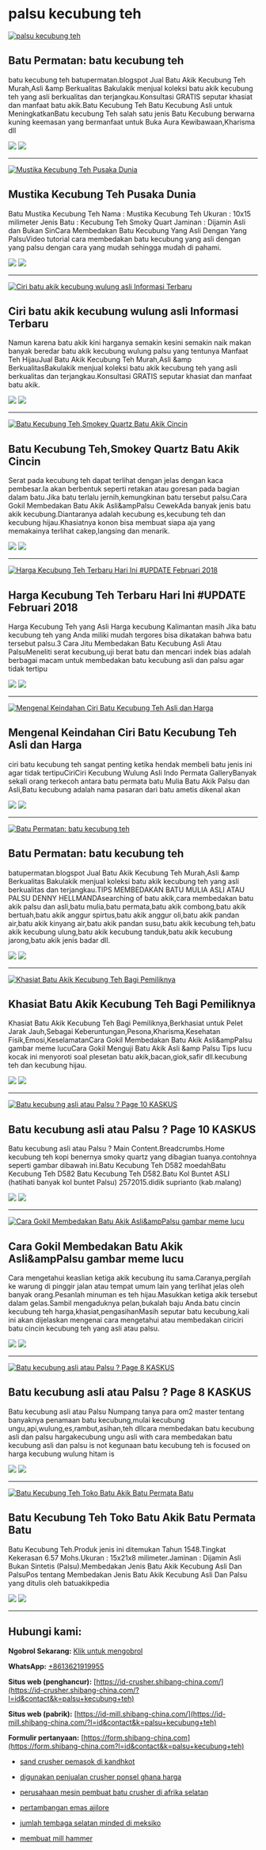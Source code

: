 # palsu kecubung teh

<a href="https://swt.shibang-china.com/?l=id&img&k=palsu+kecubung+teh" target="_blank">![palsu kecubung teh](http://static.shibang-china.com/all-800x300/1174.jpg)</a>

## Batu Permatan: batu kecubung teh
batu kecubung teh batupermatan.blogspot Jual Batu Akik Kecubung Teh Murah,Asli &amp Berkualitas Bakulakik menjual koleksi batu akik kecubung teh yang asli berkualitas dan terjangkau.Konsultasi GRATIS seputar khasiat dan manfaat batu akik.Batu Kecubung Teh Batu Kecubung Asli untuk MeningkatkanBatu kecubung Teh salah satu jenis Batu Kecubung berwarna kuning keemasan yang bermanfaat untuk Buka Aura Kewibawaan,Kharisma dll


<a href="https://whatsapp.shibangsoft.com/WhatsApp.php" target="_blank" title="WhatsApp">![](http://static.shibang-china.com/icon/whatsapp.png)</a> <a href="https://swt.shibang-china.com/?l=id&icon&k=palsu+kecubung+teh" target="_blank">![](http://static.shibang-china.com/icon/chat-id.png)</a>

---

<a href="https://swt.shibang-china.com/?l=id&img&k=palsu+kecubung+teh" target="_blank">![Mustika Kecubung Teh Pusaka Dunia](http://static.shibang-china.com/all-800x300/338.jpg)</a>

## Mustika Kecubung Teh Pusaka Dunia
Batu Mustika Kecubung Teh Nama : Mustika Kecubung Teh Ukuran : 10x15 milimeter Jenis Batu : Kecubung Teh Smoky Quart Jaminan : Dijamin Asli dan Bukan SinCara Membedakan Batu Kecubung Yang Asli Dengan Yang PalsuVideo tutorial cara membedakan batu kecubung yang asli dengan yang palsu dengan cara yang mudah sehingga mudah di pahami.


<a href="https://whatsapp.shibangsoft.com/WhatsApp.php" target="_blank" title="WhatsApp">![](http://static.shibang-china.com/icon/whatsapp.png)</a> <a href="https://swt.shibang-china.com/?l=id&icon&k=palsu+kecubung+teh" target="_blank">![](http://static.shibang-china.com/icon/chat-id.png)</a>

---

<a href="https://swt.shibang-china.com/?l=id&img&k=palsu+kecubung+teh" target="_blank">![Ciri batu akik kecubung wulung asli Informasi Terbaru](http://static.shibang-china.com/all-800x300/557.jpg)</a>

## Ciri batu akik kecubung wulung asli Informasi Terbaru
Namun karena batu akik kini harganya semakin kesini semakin naik makan banyak beredar batu akik kecubung wulung palsu yang tentunya Manfaat Teh HijauJual Batu Akik Kecubung Teh Murah,Asli &amp BerkualitasBakulakik menjual koleksi batu akik kecubung teh yang asli berkualitas dan terjangkau.Konsultasi GRATIS seputar khasiat dan manfaat batu akik.


<a href="https://whatsapp.shibangsoft.com/WhatsApp.php" target="_blank" title="WhatsApp">![](http://static.shibang-china.com/icon/whatsapp.png)</a> <a href="https://swt.shibang-china.com/?l=id&icon&k=palsu+kecubung+teh" target="_blank">![](http://static.shibang-china.com/icon/chat-id.png)</a>

---

<a href="https://swt.shibang-china.com/?l=id&img&k=palsu+kecubung+teh" target="_blank">![Batu Kecubung Teh,Smokey Quartz Batu Akik Cincin](http://static.shibang-china.com/all-800x300/728.jpg)</a>

## Batu Kecubung Teh,Smokey Quartz Batu Akik Cincin
Serat pada kecubung teh dapat terlihat dengan jelas dengan kaca pembesar.Ia akan berbentuk seperti retakan atau goresan pada bagian dalam batu.Jika batu terlalu jernih,kemungkinan batu tersebut palsu.Cara Gokil Membedakan Batu Akik Asli&ampPalsu CewekAda banyak jenis batu akik kecubung.Diantaranya adalah kecubung es,kecubung teh dan kecubung hijau.Khasiatnya konon bisa membuat siapa aja yang memakainya terlihat cakep,langsing dan menarik.


<a href="https://whatsapp.shibangsoft.com/WhatsApp.php" target="_blank" title="WhatsApp">![](http://static.shibang-china.com/icon/whatsapp.png)</a> <a href="https://swt.shibang-china.com/?l=id&icon&k=palsu+kecubung+teh" target="_blank">![](http://static.shibang-china.com/icon/chat-id.png)</a>

---

<a href="https://swt.shibang-china.com/?l=id&img&k=palsu+kecubung+teh" target="_blank">![Harga Kecubung Teh Terbaru Hari Ini #UPDATE Februari 2018](http://static.shibang-china.com/all-800x300/1047.jpg)</a>

## Harga Kecubung Teh Terbaru Hari Ini #UPDATE Februari 2018
Harga Kecubung Teh yang Asli Harga kecubung Kalimantan masih Jika batu kecubung teh yang Anda miliki mudah tergores bisa dikatakan bahwa batu tersebut palsu.3 Cara Jitu Membedakan Batu Kecubung Asli Atau PalsuMeneliti serat kecubung,uji berat batu dan mencari indek bias adalah berbagai macam untuk membedakan batu kecubung asli dan palsu agar tidak tertipu


<a href="https://whatsapp.shibangsoft.com/WhatsApp.php" target="_blank" title="WhatsApp">![](http://static.shibang-china.com/icon/whatsapp.png)</a> <a href="https://swt.shibang-china.com/?l=id&icon&k=palsu+kecubung+teh" target="_blank">![](http://static.shibang-china.com/icon/chat-id.png)</a>

---

<a href="https://swt.shibang-china.com/?l=id&img&k=palsu+kecubung+teh" target="_blank">![Mengenal Keindahan Ciri Batu Kecubung Teh Asli dan Harga](http://static.shibang-china.com/all-800x300/148.jpg)</a>

## Mengenal Keindahan Ciri Batu Kecubung Teh Asli dan Harga
ciri batu kecubung teh sangat penting ketika hendak membeli batu jenis ini agar tidak tertipuCiriCiri Kecubung Wulung Asli Indo Permata GalleryBanyak sekali orang terkecoh antara batu permata batu Mulia Batu Akik Palsu dan Asli,Batu kecubung adalah nama pasaran dari batu ametis dikenal akan


<a href="https://whatsapp.shibangsoft.com/WhatsApp.php" target="_blank" title="WhatsApp">![](http://static.shibang-china.com/icon/whatsapp.png)</a> <a href="https://swt.shibang-china.com/?l=id&icon&k=palsu+kecubung+teh" target="_blank">![](http://static.shibang-china.com/icon/chat-id.png)</a>

---

<a href="https://swt.shibang-china.com/?l=id&img&k=palsu+kecubung+teh" target="_blank">![Batu Permatan: batu kecubung teh](http://static.shibang-china.com/all-800x300/221.jpg)</a>

## Batu Permatan: batu kecubung teh
batupermatan.blogspot Jual Batu Akik Kecubung Teh Murah,Asli &amp Berkualitas Bakulakik menjual koleksi batu akik kecubung teh yang asli berkualitas dan terjangkau.TIPS MEMBEDAKAN BATU MULIA ASLI ATAU PALSU DENNY HELLMANDAsearching of batu akik,cara membedakan batu akik palsu dan asli,batu mulia,batu permata,batu akik combong,batu akik bertuah,batu akik anggur spirtus,batu akik anggur oli,batu akik pandan air,batu akik kinyang air,batu akik pandan susu,batu akik kecubung teh,batu akik kecubung ulung,batu akik kecubung tanduk,batu akik kecubung jarong,batu akik jenis badar dll.


<a href="https://whatsapp.shibangsoft.com/WhatsApp.php" target="_blank" title="WhatsApp">![](http://static.shibang-china.com/icon/whatsapp.png)</a> <a href="https://swt.shibang-china.com/?l=id&icon&k=palsu+kecubung+teh" target="_blank">![](http://static.shibang-china.com/icon/chat-id.png)</a>

---

<a href="https://swt.shibang-china.com/?l=id&img&k=palsu+kecubung+teh" target="_blank">![Khasiat Batu Akik Kecubung Teh Bagi Pemiliknya](http://static.shibang-china.com/all-800x300/126.jpg)</a>

## Khasiat Batu Akik Kecubung Teh Bagi Pemiliknya
Khasiat Batu Akik Kecubung Teh Bagi Pemiliknya,Berkhasiat untuk Pelet Jarak Jauh,Sebagai Keberuntungan,Pesona,Kharisma,Kesehatan Fisik,Emosi,KeselamatanCara Gokil Membedakan Batu Akik Asli&ampPalsu gambar meme lucuCara Gokil Menguji Batu Akik Asli &amp Palsu Tips lucu kocak ini menyoroti soal plesetan batu akik,bacan,giok,safir dll.kecubung teh dan kecubung hijau.


<a href="https://whatsapp.shibangsoft.com/WhatsApp.php" target="_blank" title="WhatsApp">![](http://static.shibang-china.com/icon/whatsapp.png)</a> <a href="https://swt.shibang-china.com/?l=id&icon&k=palsu+kecubung+teh" target="_blank">![](http://static.shibang-china.com/icon/chat-id.png)</a>

---

<a href="https://swt.shibang-china.com/?l=id&img&k=palsu+kecubung+teh" target="_blank">![Batu kecubung asli atau Palsu ? Page 10 KASKUS](http://static.shibang-china.com/all-800x300/763.jpg)</a>

## Batu kecubung asli atau Palsu ? Page 10 KASKUS
Batu kecubung asli atau Palsu ? Main Content.Breadcrumbs.Home kecubung teh kopi benernya smoky quartz yang dibagian tuanya.contohnya seperti gambar dibawah ini.Batu Kecubung Teh D582 moedahBatu Kecubung Teh D582 Batu Kecubung Teh D582.Batu Kol Buntet ASLI (hatihati banyak kol buntet Palsu) 2572015.didik suprianto (kab.malang)


<a href="https://whatsapp.shibangsoft.com/WhatsApp.php" target="_blank" title="WhatsApp">![](http://static.shibang-china.com/icon/whatsapp.png)</a> <a href="https://swt.shibang-china.com/?l=id&icon&k=palsu+kecubung+teh" target="_blank">![](http://static.shibang-china.com/icon/chat-id.png)</a>

---

<a href="https://swt.shibang-china.com/?l=id&img&k=palsu+kecubung+teh" target="_blank">![Cara Gokil Membedakan Batu Akik Asli&ampPalsu gambar meme lucu](http://static.shibang-china.com/all-800x300/213.jpg)</a>

## Cara Gokil Membedakan Batu Akik Asli&ampPalsu gambar meme lucu
Cara mengetahui keaslian ketiga akik kecubung itu sama.Caranya,pergilah ke warung di pinggir jalan atau tempat umum lain yang terlihat jelas oleh banyak orang.Pesanlah minuman es teh hijau.Masukkan ketiga akik tersebut dalam gelas.Sambil mengaduknya pelan,bukalah baju Anda.batu cincin kecubung teh harga,khasiat,pengasihanMasih seputar batu kecubung,kali ini akan dijelaskan mengenai cara mengetahui atau membedakan ciriciri batu cincin kecubung teh yang asli atau palsu.


<a href="https://whatsapp.shibangsoft.com/WhatsApp.php" target="_blank" title="WhatsApp">![](http://static.shibang-china.com/icon/whatsapp.png)</a> <a href="https://swt.shibang-china.com/?l=id&icon&k=palsu+kecubung+teh" target="_blank">![](http://static.shibang-china.com/icon/chat-id.png)</a>

---

<a href="https://swt.shibang-china.com/?l=id&img&k=palsu+kecubung+teh" target="_blank">![Batu kecubung asli atau Palsu ? Page 8 KASKUS](http://static.shibang-china.com/all-800x300/1353.jpg)</a>

## Batu kecubung asli atau Palsu ? Page 8 KASKUS
Batu kecubung asli atau Palsu Numpang tanya para om2 master tentang banyaknya penamaan batu kecubung,mulai kecubung ungu,api,wulung,es,rambut,asihan,teh dllcara membedakan batu kecubung asli dan palsu hargakecubung ungu asli with cara membedakan batu kecubung asli dan palsu is not kegunaan batu kecubung teh is focused on harga kecubung wulung hitam is


<a href="https://whatsapp.shibangsoft.com/WhatsApp.php" target="_blank" title="WhatsApp">![](http://static.shibang-china.com/icon/whatsapp.png)</a> <a href="https://swt.shibang-china.com/?l=id&icon&k=palsu+kecubung+teh" target="_blank">![](http://static.shibang-china.com/icon/chat-id.png)</a>

---

<a href="https://swt.shibang-china.com/?l=id&img&k=palsu+kecubung+teh" target="_blank">![Batu Kecubung Teh Toko Batu Akik Batu Permata Batu](http://static.shibang-china.com/all-800x300/1507.jpg)</a>

## Batu Kecubung Teh Toko Batu Akik Batu Permata Batu
Batu Kecubung Teh.Produk jenis ini ditemukan Tahun 1548.Tingkat Kekerasan 6.57 Mohs.Ukuran : 15x21x8 milimeter.Jaminan : Dijamin Asli Bukan Sintetis (Palsu).Membedakan Jenis Batu Akik Kecubung Asli Dan PalsuPos tentang Membedakan Jenis Batu Akik Kecubung Asli Dan Palsu yang ditulis oleh batuakikpedia


<a href="https://whatsapp.shibangsoft.com/WhatsApp.php" target="_blank" title="WhatsApp">![](http://static.shibang-china.com/icon/whatsapp.png)</a> <a href="https://swt.shibang-china.com/?l=id&icon&k=palsu+kecubung+teh" target="_blank">![](http://static.shibang-china.com/icon/chat-id.png)</a>

---
## Hubungi kami:

**Ngobrol Sekarang:** [Klik untuk mengobrol](https://swt.shibang-china.com?l=id&contact&k=palsu+kecubung+teh)

**WhatsApp:**  [+8613621919955](https://whatsapp.shibangsoft.com/WhatsApp.php)

**Situs web (penghancur):** [https://id-crusher.shibang-china.com/](https://id-crusher.shibang-china.com/?l=id&contact&k=palsu+kecubung+teh)

**Situs web (pabrik):** [https://id-mill.shibang-china.com/](https://id-mill.shibang-china.com/?l=id&contact&k=palsu+kecubung+teh)

**Formulir pertanyaan:** [https://form.shibang-china.com](https://form.shibang-china.com?l=id&contact&k=palsu+kecubung+teh)

* [sand crusher pemasok di kandhkot](../20/sand%20crusher%20pemasok%20di%20kandhkot.md)

* [digunakan penjualan crusher ponsel ghana harga](../16/digunakan%20penjualan%20crusher%20ponsel%20ghana%20harga.md)

* [perusahaan mesin pembuat batu crusher di afrika selatan](../16/perusahaan%20mesin%20pembuat%20batu%20crusher%20di%20afrika%20selatan.md)

* [pertambangan emas ajilore](../23/pertambangan%20emas%20ajilore.md)

* [jumlah tembaga selatan minded di meksiko](../16/jumlah%20tembaga%20selatan%20minded%20di%20meksiko.md)

* [membuat mill hammer](../28/membuat%20mill%20hammer.md)